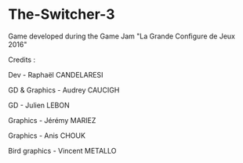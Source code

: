 # The-Switcher-3
Game developed during the Game Jam "La Grande Configure de Jeux 2016"

Credits :

Dev - Raphaël CANDELARESI

GD & Graphics - Audrey CAUCIGH

GD - Julien LEBON

Graphics - Jérémy MARIEZ

Graphics - Anis CHOUK

Bird graphics - Vincent METALLO

